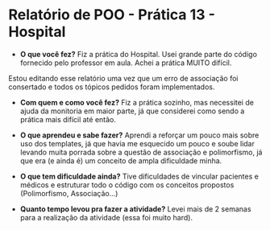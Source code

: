 # Relatório de POO - Prática 13 - Hospital

- **O que você fez?**
Fiz a prática do Hospital. Usei grande parte do código fornecido pelo professor em aula. Achei a prática MUITO difícil.

Estou editando esse relatório uma vez que um erro de associação foi consertado e todos os tópicos pedidos foram implementados.

- **Com quem e como você fez?**
Fiz a prática sozinho, mas necessitei de ajuda da monitoria em maior parte, já que considerei como sendo a prática mais difícil até então.

- **O que aprendeu e sabe fazer?**
Aprendi a reforçar um pouco mais sobre uso dos templates, já que havia me esquecido um pouco e soube lidar levando muita porrada sobre a questão de associação e polimorfismo, já que era (e ainda é) um conceito de ampla dificuldade minha. 

- **O que tem dificuldade ainda?**
Tive dificuldades de vincular pacientes e médicos e estruturar todo o código com os conceitos propostos (Polimorfismo, Associação...)

- **Quanto tempo levou pra fazer a atividade?**
Levei mais de 2 semanas para a realização da atividade (essa foi muito hard).
